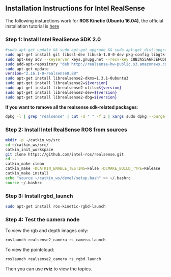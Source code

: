 ## Installation Instructions for Intel RealSense

The following insturctions work for **ROS Kinetic (Ubuntu 16.04)**, the official installation tutorial is [here](https://github.com/intel-ros/realsense)
### Step 1: Install Intel RealSense SDK 2.0
```bash
#sudo apt-get update && sudo apt-get upgrade && sudo apt-get dist-upgrade
sudo apt-get install git libssl-dev libusb-1.0-0-dev pkg-config libgtk-3-dev libglfw3-dev
sudo apt-key adv --keyserver keys.gnupg.net --recv-key C8B3A55A6F3EFCDE || sudo apt-key adv --keyserver hkp://keyserver.ubuntu.com:80 --recv-key C8B3A55A6F3EFCDE
sudo add-apt-repository "deb http://realsense-hw-public.s3.amazonaws.com/Debian/apt-repo xenial main" -u
sudo apt-get update
version="2.16.1-0~realsense0.88"
sudo apt-get install librealsense2-dkms=1.3.1-0ubuntu3
sudo apt-get install librealsense2=${version}
sudo apt-get install librealsense2-utils=${version}  
sudo apt-get install librealsense2-dev=${version}
sudo apt-get install librealsense2-dbg=${version}
```
**If you want to remove all the realsense sdk-related packages**:
```bash
dpkg -l | grep "realsense" | cut -d " " -f 3 | xargs sudo dpkg --purge
```
### Step 2: Install Intel RealSense ROS from sources
```bash
mkdir -p ~/catkin_ws/src
cd ~/catkin_ws/src/
catkin_init_workspace
git clone https://github.com/intel-ros/realsense.git
cd ..
catkin_make clean
catkin_make -DCATKIN_ENABLE_TESTING=False -DCMAKE_BUILD_TYPE=Release
catkin_make install
echo "source ~/catkin_ws/devel/setup.bash" >> ~/.bashrc
source ~/.bashrc
```

### Step 3: Install rgbd_launch
```bash
sudo apt-get install ros-kinetic-rgbd-launch
```

### Step 4: Test the camera node
To view the rgb and depth images only:
```bash
roslaunch realsense2_camera rs_camera.launch
```
To view the pointcloud:
```bash
roslaunch realsense2_camera rs_rgbd.launch
```
Then you can use **rviz** to view the topics.
